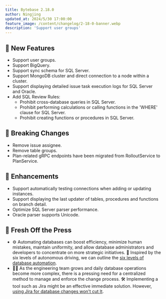 ```yaml
---
title: Bytebase 2.18.0
author: Ningjing
updated_at: 2024/5/30 17:00:00
feature_image: /content/changelog/2-18-0-banner.webp
description: 'Support user groups'
---
```


## 🚀 New Features

- Support user groups.
- Support BigQuery.
- Support sync schema for SQL Server.
- Support MongoDB cluster and direct connection to a node within a cluster.
- Support displaying detailed issue task execution logs for SQL Server and Oracle.
- Add SQL Review Rules:
  - Prohibit cross-database queries in SQL Server.
  - Prohibit performing calculations or calling functions in the 'WHERE' clause for SQL Server.
  - Prohibit creating functions or procedures in SQL Server.

## 🔔 Breaking Changes

- Remove issue assignee.
- Remove table groups.
- Plan-related gRPC endpoints have been migrated from RolloutService to PlanService.

## 🎄 Enhancements

- Support automatically testing connections when adding or updating instances.
- Support displaying the last updater of tables, procedures and functions on branch detail.
- Optimize SQL Server parser performance.
- Oracle parser supports Unicode.

## 📰 Fresh Off the Press

- ⚙️ Automating databases can boost efficiency, minimize human mistakes, maintain uniformity, and allow database administrators and developers to concentrate on more strategic initiatives. 🚗 Inspired by the six levels of autonomous driving, we can outline the [six levels of database automation](/blog/database-automation-levels/).
- 🧑‍💻 As the engineering team grows and daily database operations become more complex, there is a pressing need for a centralized method to manage and enforce the change process. 🛠️ Implementing a tool such as Jira might be an effective immediate solution. However, [using Jira for database changes won't cut It](/blog/use-jira-for-database-change/).

<IncludeBlock url="/docs/get-started/install/install-upgrade"></IncludeBlock>
